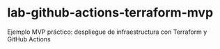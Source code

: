 # lab-github-actions-terraform-mvp
Ejemplo MVP práctico: despliegue de infraestructura con Terraform y GitHub Actions
